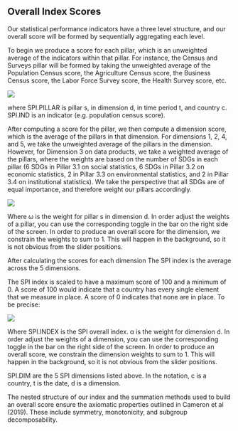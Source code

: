
## Overall Index Scores

Our statistical performance indicators have a three level structure, and our overall score will be formed by sequentially aggregating each level.

To begin we produce a score for each pillar, which is an unweighted average of the indicators within that pillar.  For instance, the Census and Surveys pillar will be formed by taking the unweighted average of the Population Census score, the Agriculture Census score, the Business Census score, the Labor Force Survey score, the Health Survey score, etc.  

<img src="https://latex.codecogs.com/gif.download?SPI.PILLAR%7Bctds%7D%20%3D%20%5Csum_%7Bi%3D1%7D%5E%7BN_I%7D%20%5Cfrac%7BSPI.IND_%7Bctdsi%7D%7D%7BN_I%7D" />

where SPI.PILLAR is pillar s, in dimension d, in time period t, and country c.  SPI.IND is an indicator (e.g. population census score).

After computing a score for the pillar, we then compute a dimension score, which is the average of the pillars in that dimension. For dimensions 1, 2, 4, and 5, we take the unweighted average of the pillars in the dimension.  However, for Dimension 3 on data products, we take a weighted average of the pillars, where the weights are based on the number of SDGs in each pillar (6 SDGs in Pillar 3.1 on social statistics, 6 SDGs in Pillar 3.2 on economic statistics, 2 in Pillar 3.3 on environmental statistics, and 2 in Pillar 3.4 on institutional statistics).  We take the perspective that all SDGs are of equal importance, and therefore weight our pillars accordingly.

<img src="https://latex.codecogs.com/gif.download?SPI.DIM_%7Bctd%7D%20%3D%20%5Csum_%7Bs%3D1%7D%5E%7BN_S%7D%20%5Cfrac%7B%5Comega_%7Bds%7D%20%5Ctimes%20SPI.PILLAR%7Bctds%7D%7D%7BN_S%7D" />

Where &omega;	 is the weight for pillar s in dimension d.  In order adjust the weights of a pillar, you can use the corresponding toggle in the bar on the right side of the screen.  In order to produce an overall score for the dimension, we constrain the weights to sum to 1.  This will happen in the background, so it is not obvious from the slider positions.

After calculating the scores for each dimension The SPI index is the average across the 5 dimensions.

The SPI index is scaled to have a maximum score of 100 and a minimum of 0. A score of 100 would indicate that a country has every single element that we measure in place. A score of 0 indicates that none are in place. To be precise:

<img src="https://latex.codecogs.com/gif.download?SPI.INDEX_%7Bct%7D%20%3D%20%5Csum_%7Bd%3D1%7D%5E%7BN_D%7D%20%5Cfrac%7B%5Calpha_d%20%5Ctimes%20SPI.DIM_%7Bctd%7D%7D%7BN_D%7D" />


Where SPI.INDEX is the SPI overall index. &alpha;	is the weight for dimension d.  In order adjust the weights of a dimension, you can use the corresponding toggle in the bar on the right side of the screen.  In order to produce an overall score, we constrain the dimension weights to sum to 1.  This will happen in the background, so it is not obvious from the slider positions.

SPI.DIM are the 5 SPI dimensions listed above. In the notation, c is a country, t is the date, d is a dimension.  

The nested structure of our index and the summation methods used to build an overall score ensure the axiomatic properties outlined in Cameron et al (2019).  These include symmetry, monotonicity, and subgroup decomposability.
